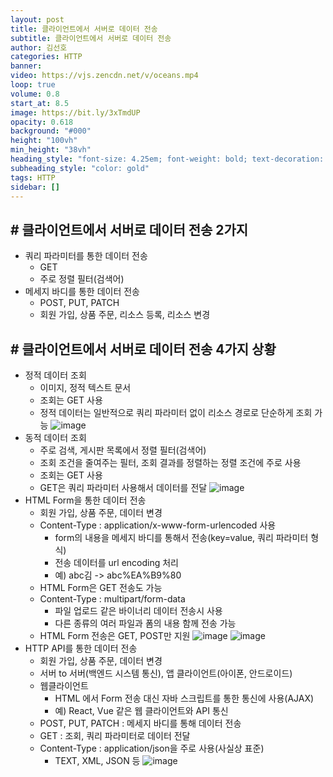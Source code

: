 ```yaml
---
layout: post
title: 클라이언트에서 서버로 데이터 전송
subtitle: 클라이언트에서 서버로 데이터 전송
author: 김선호
categories: HTTP
banner:
video: https://vjs.zencdn.net/v/oceans.mp4
loop: true
volume: 0.8
start_at: 8.5
image: https://bit.ly/3xTmdUP
opacity: 0.618
background: "#000"
height: "100vh"
min_height: "38vh"
heading_style: "font-size: 4.25em; font-weight: bold; text-decoration: underline"
subheading_style: "color: gold"
tags: HTTP
sidebar: []
---
```


## # 클라이언트에서 서버로 데이터 전송 2가지
- 쿼리 파라미터를 통한 데이터 전송
  - GET
  - 주로 정렬 필터(검색어)
- 메세지 바디를 통한 데이터 전송
  - POST, PUT, PATCH
  - 회원 가입, 상품 주문, 리소스 등록, 리소스 변경

## # 클라이언트에서 서버로 데이터 전송 4가지 상황
- 정적 데이터 조회
  - 이미지, 정적 텍스트 문서
  - 조회는 GET 사용
  - 정적 데이터는 일반적으로 쿼리 파라미터 없이 리소스 경로로 단순하게 조회 가능
    ![image](https://user-images.githubusercontent.com/63573287/163069841-45706626-33f1-4706-9ee9-499c381c79c3.png)
- 동적 데이터 조회
  - 주로 검색, 게시판 목록에서 정렬 필터(검색어)
  - 조회 조건을 줄여주는 필터, 조회 결과를 정렬하는 정렬 조건에 주로 사용
  - 조회는 GET 사용
  - GET은 쿼리 파라미터 사용해서 데이터를 전달
    ![image](https://user-images.githubusercontent.com/63573287/163069938-341f41fc-7ba5-4a75-967d-4b9e56d0b309.png)
- HTML Form을 통한 데이터 전송
  - 회원 가입, 상품 주문, 데이터 변경
  - Content-Type : application/x-www-form-urlencoded 사용
    - form의 내용을 메세지 바디를 통해서 전송(key=value, 쿼리 파라미터 형식)
    - 전송 데이터를 url encoding 처리
    - 예) abc김 -> abc%EA%B9%80
  - HTML Form은 GET 전송도 가능
  - Content-Type : multipart/form-data
    - 파일 업로드 같은 바이너리 데이터 전송시 사용
    - 다른 종류의 여러 파일과 폼의 내용 함께 전송 가능
  - HTML Form 전송은 GET, POST만 지원
      ![image](https://user-images.githubusercontent.com/63573287/163070121-060581eb-5084-4ba6-81c0-ed03c6c482e1.png)
      ![image](https://user-images.githubusercontent.com/63573287/163070414-47e335d4-dd32-4e64-8de9-7973e1bece35.png)
- HTTP API를 통한 데이터 전송
  - 회원 가입, 상품 주문, 데이터 변경
  - 서버 to 서버(백엔드 시스템 통신), 앱 클라이언트(아이폰, 안드로이드)
  - 웹클라이언트
    - HTML 에서 Form 전송 대신 자바 스크립트를 통한 통신에 사용(AJAX)
    - 예) React, Vue 같은 웹 클라이언트와 API 통신
  - POST, PUT, PATCH : 메세지 바디를 통해 데이터 전송
  - GET : 조회, 쿼리 파라미터로 데이터 전달
  - Content-Type : application/json을 주로 사용(사실상 표준)
    - TEXT, XML, JSON 등
        ![image](https://user-images.githubusercontent.com/63573287/163070821-d06cf208-981f-4dbc-b6ea-2aea8a8570e9.png)
  